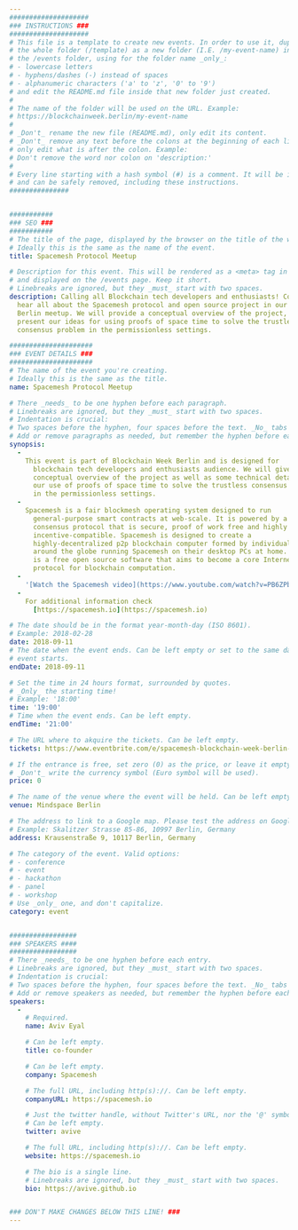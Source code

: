 ```yaml
---
####################
### INSTRUCTIONS ###
####################
# This file is a template to create new events. In order to use it, duplicate
# the whole folder (/template) as a new folder (I.E. /my-event-name) inside of
# the /events folder, using for the folder name _only_:
# - lowercase letters
# - hyphens/dashes (-) instead of spaces
# - alphanumeric characters ('a' to 'z', '0' to '9')
# and edit the README.md file inside that new folder just created.
#
# The name of the folder will be used on the URL. Example:
# https://blockchainweek.berlin/my-event-name
#
# _Don't_ rename the new file (README.md), only edit its content.
# _Don't_ remove any text before the colons at the beginning of each line,
# only edit what is after the colon. Example:
# Don't remove the word nor colon on 'description:'
#
# Every line starting with a hash symbol (#) is a comment. It will be ignored
# and can be safely removed, including these instructions.
###############


###########
### SEO ###
###########
# The title of the page, displayed by the browser on the title of the window.
# Ideally this is the same as the name of the event.
title: Spacemesh Protocol Meetup

# Description for this event. This will be rendered as a <meta> tag in the HTML,
# and displayed on the /events page. Keep it short.
# Linebreaks are ignored, but they _must_ start with two spaces.
description: Calling all Blockchain tech developers and enthusiasts! Come and
  hear all about the Spacemesh protocol and open source project in our first
  Berlin meetup. We will provide a conceptual overview of the project, and
  present our ideas for using proofs of space time to solve the trustless
  consensus problem in the permissionless settings.

#####################
### EVENT DETAILS ###
#####################
# The name of the event you're creating.
# Ideally this is the same as the title.
name: Spacemesh Protocol Meetup

# There _needs_ to be one hyphen before each paragraph.
# Linebreaks are ignored, but they _must_ start with two spaces.
# Indentation is crucial:
# Two spaces before the hyphen, four spaces before the text. _No_ tabs allowed.
# Add or remove paragraphs as needed, but remember the hyphen before each entry.
synopsis:
  -
    This event is part of Blockchain Week Berlin and is designed for
      blockchain tech developers and enthusiasts audience. We will give a
      conceptual overview of the project as well as some technical details about
      our use of proofs of space time to solve the trustless consensus problem
      in the permissionless settings.
  -
    Spacemesh is a fair blockmesh operating system designed to run
      general-purpose smart contracts at web-scale. It is powered by a novel
      consensus protocol that is secure, proof of work free and highly
      incentive-compatible. Spacemesh is designed to create a
      highly-decentralized p2p blockchain computer formed by individuals from
      around the globe running Spacemesh on their desktop PCs at home. Spacemesh
      is a free open source software that aims to become a core Internet
      protocol for blockchain computation.
  -
    '[Watch the Spacemesh video](https://www.youtube.com/watch?v=PB6ZPbxSxm0)'
  -
    For additional information check
      [https://spacemesh.io](https://spacemesh.io)

# The date should be in the format year-month-day (ISO 8601).
# Example: 2018-02-28
date: 2018-09-11
# The date when the event ends. Can be left empty or set to the same day the
# event starts.
endDate: 2018-09-11

# Set the time in 24 hours format, surrounded by quotes.
# _Only_ the starting time!
# Example: '18:00'
time: '19:00'
# Time when the event ends. Can be left empty.
endTime: '21:00'

# The URL where to akquire the tickets. Can be left empty.
tickets: https://www.eventbrite.com/e/spacemesh-blockchain-week-berlin-meetup-tickets-48945046953

# If the entrance is free, set zero (0) as the price, or leave it empty.
# _Don't_ write the currency symbol (Euro symbol will be used).
price: 0

# The name of the venue where the event will be held. Can be left empty.
venue: Mindspace Berlin

# The address to link to a Google map. Please test the address on Google Maps.
# Example: Skalitzer Strasse 85-86, 10997 Berlin, Germany
address: Krausenstraße 9, 10117 Berlin, Germany

# The category of the event. Valid options:
# - conference
# - event
# - hackathon
# - panel
# - workshop
# Use _only_ one, and don't capitalize.
category: event


#################
### SPEAKERS ####
#################
# There _needs_ to be one hyphen before each entry.
# Linebreaks are ignored, but they _must_ start with two spaces.
# Indentation is crucial:
# Two spaces before the hyphen, four spaces before the text. _No_ tabs allowed.
# Add or remove speakers as needed, but remember the hyphen before each entry.
speakers:
  -
    # Required.
    name: Aviv Eyal

    # Can be left empty.
    title: co-founder

    # Can be left empty.
    company: Spacemesh

    # The full URL, including http(s)://. Can be left empty.
    companyURL: https://spacemesh.io

    # Just the twitter handle, without Twitter's URL, nor the '@' symbol.
    # Can be left empty.
    twitter: avive

    # The full URL, including http(s)://. Can be left empty.
    website: https://spacemesh.io

    # The bio is a single line.
    # Linebreaks are ignored, but they _must_ start with two spaces.
    bio: https://avive.github.io


### DON'T MAKE CHANGES BELOW THIS LINE! ###
---
```

<!-- ### DON'T MAKE CHANGES BELOW THIS LINE! ### -->

<Event-Content/>
